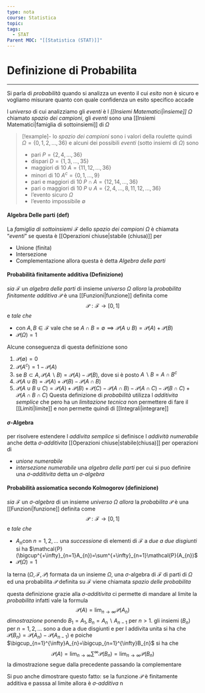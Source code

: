 ```yaml
---
type: nota
course: Statistica
topic: 
tags:
  - STAT
Parent MOC: "[[Statistica (STAT)]]"
---
```

# Definizione di Probabilita
---
Si parla di _probabilità_ quando si analizza un evento il cui _esito_ non è sicuro e vogliamo misurare quanto con quale confidenza un esito specifico accade


l _universo_ di cui analizziamo gli _eventi_ è l _[[Insiemi Matematici|insieme]]_ $\Omega$ chiamato _spazio dei campioni_,  gli _eventi_ sono una [[Insiemi Matematici|famiglia di sottoinsiemi]] di $\Omega$

> [!example]- 
>lo _spazio dei campioni_ sono i valori della roulette quindi   $\Omega = \{0,1,2,\dots,36\}$ e alcuni dei possibili _eventi_ (sotto insiemi di $\Omega$) sono
>- pari $P =\{2,4,\dots,36\}$
>- dispari $D = \{1,3,\dots,35\}$
>- maggiori di 10 $A = \{11,12,\dots,36\}$
>- minori di 10 $A^c= \{0,1,\dots,9\}$
>- pari e maggiori di 10 $P \cap A = \{12,14,\dots,36\}$
>- pari o maggiori di 10 $P \cup A = \{2,4,\dots,8,11,12,\dots,36\}$
>- l’evento sicuro $\Omega$
>- l’evento impossibile $\emptyset$

#### Algebra Delle parti (def)
La _famiglia di sottoinsiemi_ $\mathcal{F}$ dello _spazio dei campioni_ $\Omega$ è chiamata “_eventi_” se questa è [[Operazioni chiuse|stabile (chiusa)]] per
- Unione (finita)
- Intersezione
- Complementazione
allora questa è detta _Algebra delle parti_

#### Probabilità finitamente additiva (Definizione)
_sia_  $\mathcal{F}$ un _algebra delle parti_  di insieme _universo_ $\Omega$ _allora_ la _probabilita finitamente additiva_ $\mathcal{P}$ è una [[Funzioni|funzione]]  definita come 
$$
\mathcal{P} : \mathcal{F}\rightarrow[0,1]
$$
e _tale che_
- con $A,B  \in \mathcal{F}$ vale che se $A \cap B = \emptyset \implies \mathcal{P}(A \cup B) = \mathcal{P}(A)+\mathcal{P}(B)$
- $\mathcal{P}(\Omega) =1$

Alcune conseguenza di questa definizione sono
1. $\mathcal{P}(\emptyset)=0$
2. $\mathcal{P}(A^c) =1-\mathcal{P}(A)$
3. se $B \subset A,\mathcal{P}(A\backslash B) =\mathcal{P}(A)-\mathcal{P}(B)$, dove si è posto $A \backslash B = A \cap B^c$
4. $\mathcal{P}(A\cup B) =\mathcal{P}(A)+\mathcal{P}(B) -\mathcal{P}(A\cap B)$
5. $\mathcal{P}(A\cup B \cup C) =\mathcal{P}(A)+\mathcal{P}(B) +\mathcal{P}(C) -\mathcal{P}(A\cap B)-\mathcal{P}(A\cap C)-\mathcal{P}(B\cap C) + \mathcal{P}(A\cap B \cap C)$
Questa definizione di _probabilità_ utilizza l _additivita semplice_ che pero ha un _limitazione tecnica_ non permettere di fare il [[Limiti|limite]] e non permette quindi di [[Integrali|integrare]]

#### $\sigma$-Algebra
per risolvere estendere l _addivita semplice_ si definisce l _addività numerabile_ anche detta _$\sigma$-additivita_ 
 [[Operazioni chiuse|stabile(chiusa)]] per operazioni di
- _unione numerabile_
- _intersezione numerabile_
 una _algebra delle parti_  per cui si puo definire una _$\sigma$-additivita_ detta un _$\sigma$-algebra_


#### Probabilità assiomatica secondo Kolmogorov (definizione)
_sia_  $\mathcal{F}$ un _$\sigma$-algebra_  di un insieme _universo_ $\Omega$ _allora_ la _probabilita_ $\mathcal{P}$ è una [[Funzioni|funzione]]  definita come 
$$
\mathcal{P} : \mathcal{F}\rightarrow[0,1]
$$
e _tale che_
-  $A_{n}$con $n =1,2,\dots$ una _successione_ di elementi di $\mathcal{F}$ a _due a due disgiunti_ si ha $\mathcal{P}(\bigcup^{+\infty}_{n=1}A_{n})=\sum^{+\infty}_{n=1}\mathcal{P}(A_{n})$ 
- $\mathcal{P}(\Omega) =1$

la terna $(\Omega,\mathcal{F},\mathcal{P})$ formata da un insieme $\Omega$, una $\sigma$-algebra di $\mathcal{F}$ di parti di $\Omega$ ed una probabilita $\mathcal{P}$ definita su $\mathcal{F}$ viene chiamata _spazio delle probabilita_


questa definizione grazie alla _$\sigma$-additivita_ ci permette di mandare al limite la _probabilita_ infatti vale la formula$$\mathcal{P}(A)=\lim_{ n \to \infty }\mathcal{P}(A_{n})$$
_dimostrazione_
ponendo $B_{1}=A_{1},B_{n}=A_{n}\backslash A_{n-1}$ per $n>1$. 
gli insiemi $(B_{n})$ per $n=1,2,\dots$ sono a due a due disgiunti e per l addivita unita si ha che $\mathcal{P}(B_{n})=\mathcal{P}(A_{n})-\mathcal{P}(A_{n-1})$ e poiche $\bigcup_{n=1}^{\infty}A_{n}=\bigcup_{n=1}^{\infty}B_{n}$ si ha che 
$$\mathcal{P}(A)=\lim_{ n \to \infty } \sum^{\infty}\mathcal{P}(B_{n})=\lim_{ n \to \infty } \mathcal{P}(B_{n})$$ la dimostrazione segue dalla precedente passando la complementare

Si puo anche dimostrare questo fatto: se la funzione $\mathcal{P}$ è finitamente additiva e passsa al limite allora è _$\sigma$-additiva_ n
 

